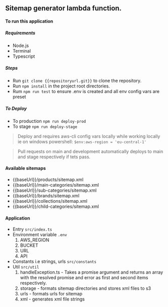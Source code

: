 ## Sitemap generator lambda function.

#### To run this application

##### Requirements

- Node.js
- Terminal
- Typescript

##### Steps

- Run `git clone {{repositoryurl.git}}` to clone the repository.
- Run `npm install` in the project root directories.
- Rum `npm run test` to ensure .env is created and all env config vars are preset


##### To Deploy

- To production `npm run deploy-prod`
- To stage `npm run deploy-stage`

> Deploy and requires aws-cli config vars locally while working locally
ie on windows powershell:   `$env:aws-region = 'eu-central-1'`

> Pull requests on main and development automatically deploys to main and stage respectively if tets pass.

#### Available sitemaps
- {{baseUrl}}/products/sitemap.xml
- {{baseUrl}}/main-categories/sitemap.xml
- {{baseUrl}}/sub-categories/sitemap.xml
- {{baseUrl}}/brands/sitemap.xml
- {{baseUrl}}/collections/sitemap.xml
- {{baseUrl}}/child-categories/sitemap.xml

#### Application
- Entry `src/index.ts`
- Environment variable `.env`
    1. AWS_REGION
    2. BUCKET 
    3. URL
    4. API
- Constants i.e strings, urls `src/constants`
- Util `src/util`
    1. handleException.ts - Takes a promise argument and returns an array with the resolved promise and error as first and second items respectively.
    2. storage - formats sitemap directories and stores xml files to s3
    3. urls - formats urls for sitemap
    4. xml - generates xml file strings
